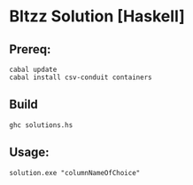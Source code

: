 # Bltzz Solution [Haskell]

## Prereq:

```
cabal update
cabal install csv-conduit containers
```

## Build
```
ghc solutions.hs
```

## Usage: 
```
solution.exe "columnNameOfChoice"
```